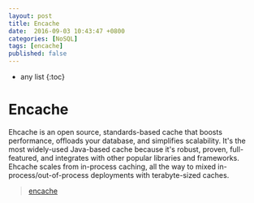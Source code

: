 ```yaml
---
layout: post
title: Encache
date:  2016-09-03 10:43:47 +0800
categories: [NoSQL]
tags: [encache]
published: false
---
```


* any list
{:toc}


# Encache

Ehcache is an open source, standards-based cache that boosts performance, offloads your database, and simplifies scalability.
It's the most widely-used Java-based cache because it's robust, proven, full-featured, and integrates with other popular libraries and frameworks.
Ehcache scales from in-process caching, all the way to mixed in-process/out-of-process deployments with terabyte-sized caches.

> [encache](http://www.ehcache.org/)

